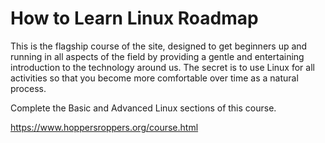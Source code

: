 # How to Learn Linux Roadmap

This is the flagship course of the site, designed to get beginners up and running in all aspects of the field by providing a gentle and entertaining introduction to the technology around us. The secret is to use Linux for all activities so that you become more comfortable over time as a natural process.

Complete the Basic and Advanced Linux sections of this course. 

<https://www.hoppersroppers.org/course.html>


